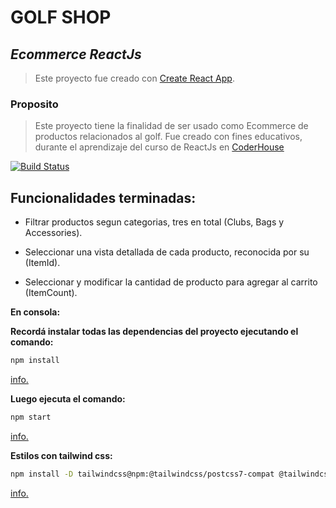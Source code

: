 # GOLF SHOP 


## _Ecommerce ReactJs_ 

> Este proyecto fue creado con [Create React App](https://github.com/facebook/create-react-app).

### Proposito
 > Este proyecto tiene la finalidad de ser usado como Ecommerce de productos relacionados al golf.
 > Fue creado con fines educativos, durante el aprendizaje del curso de ReactJs en [CoderHouse](https://www.coderhouse.com/)
 



[![Build Status](https://travis-ci.org/joemccann/dillinger.svg?branch=master)](https://)
##  Funcionalidades terminadas:

- Filtrar productos segun categorias, tres en total (Clubs, Bags y Accessories).

- Seleccionar una vista detallada de cada producto, reconocida por su (ItemId).

- Seleccionar y modificar la cantidad de producto para agregar al carrito (ItemCount).


**En consola:**

**Recordá instalar todas las dependencias del proyecto ejecutando el comando:** 
```sh
npm install
```
  [info.](https://docs.npmjs.com/cli/v7/commands/npm-install)

**Luego ejecuta el comando:**
```sh
npm start 
```
[info.](https://docs.npmjs.com/cli/v7/commands/npm-start)

**Estilos con tailwind css:**
```sh
npm install -D tailwindcss@npm:@tailwindcss/postcss7-compat @tailwindcss/postcss7-compat postcss@^7 autoprefixer@^9 
```
[info.](https://tailwindcss.com/docs/guides/create-react-app)
